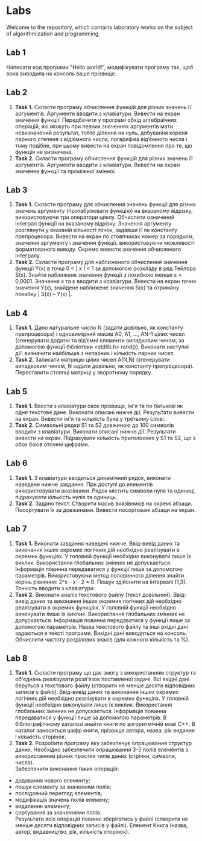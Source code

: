 # Labs
Welcome to the repository, which contains laboratory works on the subject of algorithmization and programming.
## Lab 1
 Написати код програми "Hello world!", модифікувати програму так, щоб вона виводила на консоль ваше прізвище. 
## Lab 2
 1. **Task 1.** Скласти програму обчислення функцій для різних значень її аргументів. Аргументи вводити з клавіатури. Вивести на екран значення функції. Передбачити у програмі обхід алгебраїчних операцій, які можуть при певних значеннях аргументів мати невизначений результат, тобто ділення на нуль, добування кореня парного степеня з від’ємного числа, логарифма від’ємного числа і тому подібне, при цьому вивести на екран повідомлення про те, що функція не визначена. 
 2. **Task 2.** Скласти програму обчислення функцій для різних значень її аргументів. Аргументи вводити з клавіатури. Вивести на екран значення функції та проміжної змінної. 
## Lab 3
 1. **Task 1.** Скласти програму для обчислення значень функції для різних значень аргументу (протабулювати функцію) на вказаному відрізку, використовуючи три оператори циклу. Обчислити означений інтеграл функції на вказаному відрізку. Значення аргументу розглянути у вказаній кількості точок, задавши її як константу препроцесора. Вивести на екран по стовпчиках номер за порядком, значення аргументу і значення функції, використовуючи можливості форматованого виводу. Окремо вивести значення обчисленого інтегралу.
 2. **Task 2.** Скласти програму для наближеного обчислення значення функції Y(x) в точці 0 < | х | < 1 за допомогою розкладу в ряд Тейлора S(x). Знайти наближене значення функції з похибкою менше ε < 0,0001. Значення x та ε вводити з клавіатури. Вивести на екран точне значення Y(x), знайдене наближене значення S(x) та отриману похибку | S(x) – Y(x) |.
## Lab 4
 1. **Task 1.** Дано натуральне число N (задати довільно, як константу препроцесора) і одновимірний масив A0, A1, …, AN-1 цілих чисел (згенерувати додатні та від’ємні елементи випадковим чином, за допомогою функції бібліотеки <stdlib.h> rand()). Виконати наступні дії: визначити найбільше з непарних і кількість парних чисел.
 2. **Task 2.** Записати матрицю цілих чисел А(N,N) (згенерувати випадковим чином, N задати довільно, як константу препроцесора). Переставити стовпці матриці у зворотному порядку.
## Lab 5
 1. **Task 1.** Ввести з клавіатури своє прізвище, ім'я та по батькові як одне текстове дане. Виконати описані нижче дії. Результати вивести на екран. Вивести ім'я та кількість букв у третьому слові. 
 2. **Task 2.** Символьні рядки S1 та S2 довжиною до 100 символів вводити з клавіатури. Виконати описані нижче дії. Результати вивести на екран. Підрахувати кількість приголосних у S1 та S2, що з обох боків оточені цифрами.
## Lab 6
 1. **Task 1.** З клавіатури вводиться динамічний рядок, виконати наведене нижче завдання. При доступі до елементів використовувати вказівники. Рядок містить символи нуля та одиниці, підрахувати кількість нулів та одиниць. 
 2. **Task 2.** Задано текст. Створити масив вказівників на окремі абзаци. Посортувати їх за довжинами. Вивести посортовані абзаци на екран. 
## Lab 7
 1. **Task 1.** Виконати завдання наведені нижче. Ввід-вивід даних та виконання інших окремих логічних дій необхідно реалізувати в окремих функціях. У головній функції необхідно виконувати лише їх виклик. Використання глобальних змінних не допускається. Інформація повинна передаватися у функції лише за допомогою параметрів. Використовуючи метод половинного ділення знайти корінь рівняння: 2^x - x - 2 = 0. Пошук здійснити на інтервалі [1,3]. Точність вводити з клавіатури.
 2. **Task 2.** Виконати аналіз текстового файлу (текст довільний). Ввід-вивід даних та виконання інших окремих логічних дій необхідно реалізувати в окремих функціях. У головній функції необхідно виконувати лише їх виклик. Використання глобальних змінних не допускається. Інформація повинна передаватися у функції лише за допомогою параметрів. Назва текстового файлу та інші вхідні дані задаються в тексті програми.  Вихідні дані виводяться на консоль. Обчислити частоту розділових знаків (для кожного кількість та %). 
## Lab 8
  1. **Task 1.** Скласти програму що дає змогу з використанням структур та об'єднань реалізувати розв’язок поставленої задачі. Всі вхідні дані беруться з текстового файлу (створити не менше десяти відповідних записів у файлі). Ввід-вивід даних та виконання інших окремих логічних дій необхідно реалізувати в окремих функціях. У головній функції необхідно виконувати лише їх виклик. Використання глобальних змінних не допускається. Інформація повинна передаватися у функції лише за допомогою параметрів. В бібліографічному каталозі знайти книги по алгоритмічній мові С++. В каталог заноситься шифр книги, прізвище автора, назва, рік видання і кількість сторінок.
  2. **Task 2.** Розробити програму яку забезпечує опрацювання структур даних. Необхідно забезпечити опрацювання 3-5 полів елементів з використанням різних простих типів даних (стрічки, символи, числа).<br />
Забезпечити виконання таких операцій:
- додавання нового елементу;
- пошук елементу за значенням полів; 
- послідовний перегляд елементів; 
- модифікація значень полів елемену; 
- видалення елементу; 
- сортування за значеннями полів.<br />
Результати всіх операцій повинні зберігатись у файлі (створити не менше десяти відповідних записів у файлі). Елемент Книга (назва, автор, видавництво, рік, кількість сторінок).
